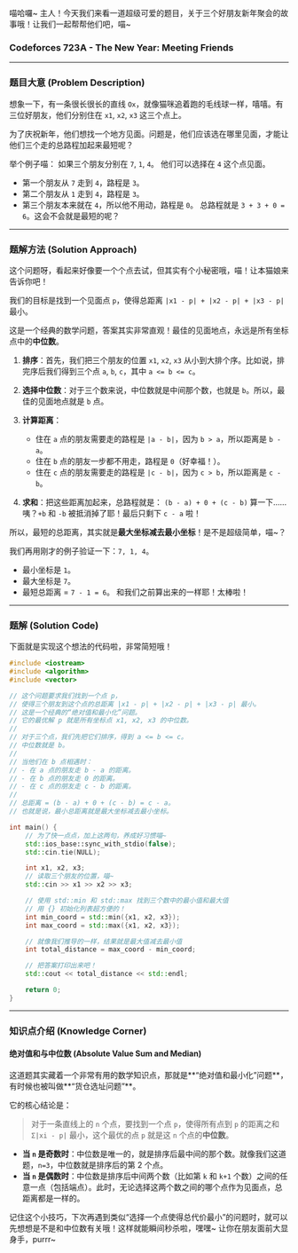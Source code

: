 喵哈囉~ 主人！今天我们来看一道超级可爱的题目，关于三个好朋友新年聚会的故事哦！让我们一起帮帮他们吧，喵~

### Codeforces 723A - The New Year: Meeting Friends

---

### 题目大意 (Problem Description)

想象一下，有一条很长很长的直线 `Ox`，就像猫咪追着跑的毛线球一样，嘻嘻。有三位好朋友，他们分别住在 `x1`, `x2`, `x3` 这三个点上。

为了庆祝新年，他们想找一个地方见面。问题是，他们应该选在哪里见面，才能让他们三个走的总路程加起来最短呢？

举个例子喵：
如果三个朋友分别在 `7`, `1`, `4`。
他们可以选择在 `4` 这个点见面。
- 第一个朋友从 `7` 走到 `4`，路程是 `3`。
- 第二个朋友从 `1` 走到 `4`，路程是 `3`。
- 第三个朋友本来就在 `4`，所以他不用动，路程是 `0`。
总路程就是 `3 + 3 + 0 = 6`。这会不会就是最短的呢？

---

### 题解方法 (Solution Approach)

这个问题呀，看起来好像要一个个点去试，但其实有个小秘密哦，喵！让本猫娘来告诉你吧！

我们的目标是找到一个见面点 `p`，使得总距离 `|x1 - p| + |x2 - p| + |x3 - p|` 最小。

这是一个经典的数学问题，答案其实非常直观！最佳的见面地点，永远是所有坐标点中的**中位数**。

1.  **排序**：首先，我们把三个朋友的位置 `x1`, `x2`, `x3` 从小到大排个序。比如说，排完序后我们得到三个点 `a`, `b`, `c`，其中 `a <= b <= c`。

2.  **选择中位数**：对于三个数来说，中位数就是中间那个数，也就是 `b`。所以，最佳的见面地点就是 `b` 点。

3.  **计算距离**：
    *   住在 `a` 点的朋友需要走的路程是 `|a - b|`，因为 `b > a`，所以距离是 `b - a`。
    *   住在 `b` 点的朋友一步都不用走，路程是 `0`（好幸福！）。
    *   住在 `c` 点的朋友需要走的路程是 `|c - b|`，因为 `c > b`，所以距离是 `c - b`。

4.  **求和**：把这些距离加起来，总路程就是：
    `(b - a) + 0 + (c - b)`
    算一下……咦？`+b` 和 `-b` 被抵消掉了耶！最后只剩下 `c - a` 啦！

所以，最短的总距离，其实就是**最大坐标减去最小坐标**！是不是超级简单，喵~？

我们再用刚才的例子验证一下：`7, 1, 4`。
- 最小坐标是 `1`。
- 最大坐标是 `7`。
- 最短总距离 = `7 - 1 = 6`。
和我们之前算出来的一样耶！太棒啦！

---

### 题解 (Solution Code)

下面就是实现这个想法的代码啦，非常简短哦！

```cpp
#include <iostream>
#include <algorithm>
#include <vector>

// 这个问题要求我们找到一个点 p，
// 使得三个朋友到这个点的总距离 |x1 - p| + |x2 - p| + |x3 - p| 最小。
// 这是一个经典的“绝对值和最小化”问题。
// 它的最优解 p 就是所有坐标点 x1, x2, x3 的中位数。
//
// 对于三个点，我们先把它们排序，得到 a <= b <= c。
// 中位数就是 b。
//
// 当他们在 b 点相遇时：
// - 在 a 点的朋友走 b - a 的距离。
// - 在 b 点的朋友走 0 的距离。
// - 在 c 点的朋友走 c - b 的距离。
//
// 总距离 = (b - a) + 0 + (c - b) = c - a。
// 也就是说，最小总距离就是最大坐标减去最小坐标。

int main() {
    // 为了快一点点，加上这两句，养成好习惯喵~
    std::ios_base::sync_with_stdio(false);
    std::cin.tie(NULL);

    int x1, x2, x3;
    // 读取三个朋友的位置，喵~
    std::cin >> x1 >> x2 >> x3;

    // 使用 std::min 和 std::max 找到三个数中的最小值和最大值
    // 用 {} 初始化列表超方便的！
    int min_coord = std::min({x1, x2, x3});
    int max_coord = std::max({x1, x2, x3});

    // 就像我们推导的一样，结果就是最大值减去最小值
    int total_distance = max_coord - min_coord;

    // 把答案打印出来吧！
    std::cout << total_distance << std::endl;

    return 0;
}
```

---

### 知识点介绍 (Knowledge Corner)

#### 绝对值和与中位数 (Absolute Value Sum and Median)

这道题其实藏着一个非常有用的数学知识点，那就是**“绝对值和最小化”问题**，有时候也被叫做**“货仓选址问题”**。

它的核心结论是：
> 对于一条直线上的 `n` 个点，要找到一个点 `p`，使得所有点到 `p` 的距离之和 `Σ|xi - p|` 最小，这个最优的点 `p` 就是这 `n` 个点的**中位数**。

- **当 `n` 是奇数时**：中位数是唯一的，就是排序后最中间的那个数。就像我们这道题，`n=3`，中位数就是排序后的第 2 个点。
- **当 `n` 是偶数时**：中位数是排序后中间两个数（比如第 `k` 和 `k+1` 个数）之间的任意一点（包括端点）。此时，无论选择这两个数之间的哪个点作为见面点，总距离都是一样的。

记住这个小技巧，下次再遇到类似“选择一个点使得总代价最小”的问题时，就可以先想想是不是和中位数有关哦！这样就能瞬间秒杀啦，嘿嘿~ 让你在朋友面前大显身手，purrr~